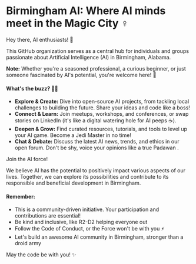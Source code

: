 # Birmingham AI: Where AI minds meet in the Magic City ‍♀️

Hey there, AI enthusiasts! 👋

This GitHub organization serves as a central hub for individuals and groups passionate about Artificial Intelligence (AI) in Birmingham, Alabama.

**Note:** Whether you're a seasoned professional, a curious beginner, or just someone fascinated by AI's potential, you're
welcome here! 🙋

#### What's the buzz? 👩‍💻

* **Explore & Create:** Dive into open-source AI projects, from tackling local challenges to building the future. Share your ideas and code like a boss!
* **Connect & Learn:** Join meetups, workshops, and conferences, or swap stories on LinkedIn (it's like a digital watering hole for AI peeps ☕️).
* **Deepen & Grow:** Find curated resources, tutorials, and tools to level up your AI game. Become a Jedi Master in no
  time!
* **Chat & Debate:** Discuss the latest AI news, trends, and ethics in our open forum. Don't be shy, voice your opinions like a true Padawan .

Join the AI force!

We believe AI has the potential to positively impact various aspects of our lives.
Together, we can explore its possibilities and contribute to its responsible and beneficial development in Birmingham.

#### Remember:

* This is a community-driven initiative. Your participation and contributions are essential!
* Be kind and inclusive, like R2-D2 helping everyone out
* Follow the Code of Conduct, or the Force won't be with you ⚡
* Let's build an awesome AI community in Birmingham, stronger than a droid army

May the code be with you! ✨
